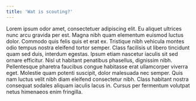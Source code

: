 ```yaml
---
title: 'Wat is scouting?'
---
```

Lorem ipsum odor amet, consectetuer adipiscing elit. Eu aliquet ultrices nunc arcu gravida per est. Magna nibh quam elementum euismod luctus dolor. Commodo quis felis quis et erat ex. Tristique nibh vehicula montes odio tempus nostra eleifend tortor semper. Class facilisis ut libero tincidunt quam sed duis, interdum egestas. Ipsum etiam nascetur iaculis sit sed ornare efficitur. Nisl ut habitant penatibus phasellus, dignissim nibh. Pellentesque pharetra faucibus congue habitasse erat ullamcorper viverra eget. Molestie quam potenti suscipit, dolor malesuada nec semper. Quis nam luctus velit nibh diam eleifend consectetur nibh. Class habitant nostra consequat sodales aliquam iaculis lacus in. Cursus per fermentum volutpat netus himenaeos enim fringilla.